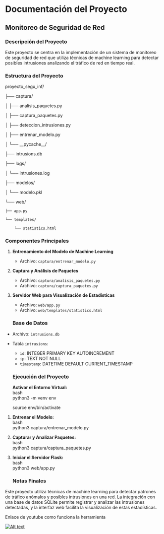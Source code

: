 # **Documentación del Proyecto**

## **Monitoreo de Seguridad de Red**

### **Descripción del Proyecto**

Este proyecto se centra en la implementación de un sistema de monitoreo de seguridad de red que utiliza técnicas de machine learning para detectar posibles intrusiones analizando el tráfico de red en tiempo real.

### **Estructura del Proyecto**

proyecto\_segu\_inf/

├── captura/

│   ├── analisis\_paquetes.py

│   ├── captura\_paquetes.py

│   ├── deteccion\_intrusiones.py

│   ├── entrenar\_modelo.py

│   └── \_\_pycache\_\_/

├── intrusions.db

├── logs/

│   └── intrusiones.log

├── modelos/

│   └── modelo.pkl

└── web/

    ├── app.py

    └── templates/

        └── statistics.html

### **Componentes Principales**

1. **Entrenamiento del Modelo de Machine Learning**  
   * Archivo: `captura/entrenar_modelo.py`  
2. **Captura y Análisis de Paquetes**  
   * Archivo: `captura/analisis_paquetes.py`  
   * Archivo: `captura/captura_paquetes.py`  
3. **Servidor Web para Visualización de Estadísticas**  
   * Archivo: `web/app.py`  
   * Archivo: `web/templates/statistics.html`

   ### **Base de Datos**

* Archivo: `intrusions.db`  
* Tabla `intrusions`:  
  * `id`: INTEGER PRIMARY KEY AUTOINCREMENT  
  * `ip`: TEXT NOT NULL  
  * `timestamp`: DATETIME DEFAULT CURRENT\_TIMESTAMP

  ### **Ejecución del Proyecto**

  **Activar el Entorno Virtual:**  
    bash  
    python3 \-m venv env

  source env/bin/activate

1.   
   **Entrenar el Modelo:**  
   bash  
   python3 captura/entrenar\_modelo.py  
2.   
   **Capturar y Analizar Paquetes:**  
   bash  
   python3 captura/captura\_paquetes.py  
3.   
   **Iniciar el Servidor Flask:**  
   bash  
   python3 web/app.py  


   ### **Notas Finales**

Este proyecto utiliza técnicas de machine learning para detectar patrones de tráfico anómalos y posibles intrusiones en una red. La integración con una base de datos SQLite permite registrar y analizar las intrusiones detectadas, y la interfaz web facilita la visualización de estas estadísticas.

Enlace de youtube como funciona la herramienta

[![Alt text](https://img.youtube.com/vi/uhcKNCb_oCg/0.jpg)](https://www.youtube.com/watch?v=uhcKNCb_oCg)
